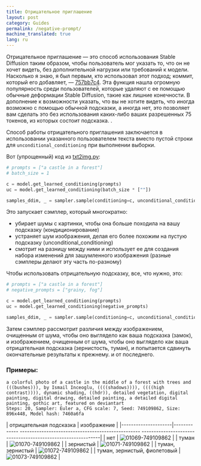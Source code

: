 ```yaml
---
title: Отрицательное приглашение
layout: post
category: Guides
permalink: /negative-prompt/
machine_translated: true
lang: ru
---
```

Отрицательное приглашение — это способ использования Stable Diffusion таким образом, чтобы пользователь мог указать то, что он не хочет видеть, без дополнительной нагрузки или требований к модели. Насколько я знаю, я был первым, кто использовал этот подход; коммит, который его добавляет, — [757bb7c4](https://github.com/AUTOMATIC1111/stable-diffusion-webui/commit/757bb7c46b20651853ee23e3109ac4f9fb06a061). Эта функция нашла огромную популярность среди пользователей, которые удаляют с ее помощью обычные деформации Stable Diffusion, такие как лишние конечности. В дополнение к возможности указать, что вы не хотите видеть, что иногда возможно с помощью обычной подсказки, а иногда нет, это позволяет вам сделать это без использования каких-либо ваших разрешенных 75 токенов, из которых состоит подсказка. .

Способ работы отрицательного приглашения заключается в использовании указанного пользователем текста вместо пустой строки для `unconditional_conditioning` при выполнении выборки.

Вот (упрощенный) код из [txt2img.py](https://github.com/CompVis/stable-diffusion/blob/main/scripts/txt2img.py):

```python
# prompts = ["a castle in a forest"]
# batch_size = 1

c = model.get_learned_conditioning(prompts)
uc = model.get_learned_conditioning(batch_size * [""])

samples_ddim, _ = sampler.sample(conditioning=c, unconditional_conditioning=uc, [...])
```

Это запускает сэмплер, который многократно:
- убирает шумы с картинки, чтобы она больше походила на вашу подсказку (кондиционирование)
- устраняет шум изображения, делая его более похожим на пустую подсказку (unconditional_conditioning)
- смотрит на разницу между ними и использует ее для создания набора изменений для зашумленного изображения (разные сэмплеры делают эту часть по-разному)

Чтобы использовать отрицательную подсказку, все, что нужно, это:

```python
# prompts = ["a castle in a forest"]
# negative_prompts = ["grainy, fog"]

c = model.get_learned_conditioning(prompts)
uc = model.get_learned_conditioning(negative_prompts)

samples_ddim, _ = sampler.sample(conditioning=c, unconditional_conditioning=uc, [...])
```

Затем сэмплер рассмотрит различия между изображением, очищенным от шума, чтобы оно выглядело как ваша подсказка (замок), и изображением, очищенным от шума, чтобы оно выглядело как ваша отрицательная подсказка (зернистость, туман), и попытается сдвинуть окончательные результаты к прежнему. и от последнего.

### Примеры:

```
a colorful photo of a castle in the middle of a forest with trees and (((bushes))), by Ismail Inceoglu, ((((shadows)))), ((((high contrast)))), dynamic shading, ((hdr)), detailed vegetation, digital painting, digital drawing, detailed painting, a detailed digital painting, gothic art, featured on deviantart
Steps: 20, Sampler: Euler a, CFG scale: 7, Seed: 749109862, Size: 896x448, Model hash: 7460a6fa
```

| отрицательная подсказка | изображение |
|---------------------|------------- -------------------------------------------------- -------------------------------------------------------------|
| нет | ![01069-749109862](https://user-images.githubusercontent.com/20920490/192156368-18360487-0dcf-4b7d-b57e-b3fa80a81f1a.png) |
| туман | ![01070-749109862](https://user-images.githubusercontent.com/20920490/192156405-9c43ba8c-4eb8-415d-9f4d-902c8cf69b6d.png) |
| зернистый | ![01071-749109862](https://user-images.githubusercontent.com/20920490/192156421-17e53296-df5c-4e82-bf9a-f1ca562d3ad0.png) |
| туман, зернистый | ![01072-749109862](https://user-images.githubusercontent.com/20920490/192156430-3d05e5c4-2b86-409c-a357-a31178e0cb30.png) |
| туман, зернистый, фиолетовый | ![01073-749109862](https://user-images.githubusercontent.com/20920490/192156440-ec59abe8-1a18-4372-a100-0da8bc1f8d13.png) |
